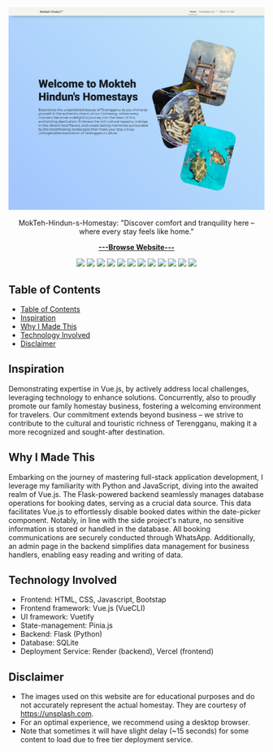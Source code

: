 <p align="center">
  <img src="./frontend/public/landing_page.PNG" alt="Website Landing Page">
</p>

<p align="center">
  MokTeh-Hindun-s-Homestay: "Discover comfort and tranquility here – where every stay feels like home."
<p>

<p align="center">
  <a href="https://mok-teh-hindun-s-homestay.vercel.app/"><strong>---Browse Website---</strong></a>
</p>

<p align="center">
  <img src="https://img.shields.io/badge/HTML5-E34F26?style=for-the-badge&logo=html5&logoColor=white" />
  <img src="https://img.shields.io/badge/CSS3-1572B6?style=for-the-badge&logo=css3&logoColor=white" />
  <img src="https://img.shields.io/badge/JavaScript-323330?style=for-the-badge&logo=javascript&logoColor=F7DF1E" />
  <img src="https://img.shields.io/badge/Python-FFD43B?style=for-the-badge&logo=python&logoColor=blue" />
  <img src="https://img.shields.io/badge/PostgreSQL-316192?style=for-the-badge&logo=postgresql&logoColor=white" />
  <img src="https://img.shields.io/badge/ChatGPT-74aa9c?style=for-the-badge&logo=openai&logoColor=white" />
  <img src="https://img.shields.io/badge/Bootstrap-563D7C?style=for-the-badge&logo=bootstrap&logoColor=white" />
  <img src="https://img.shields.io/badge/Vue%20js-35495E?style=for-the-badge&logo=vuedotjs&logoColor=4FC08D" />
  <img src="https://img.shields.io/badge/Vuetify-1867C0?style=for-the-badge&logo=vuetify&logoColor=white" />
  <img src="https://img.shields.io/badge/Flask-000000?style=for-the-badge&logo=flask&logoColor=white" />
  <img src="https://img.shields.io/badge/Render-46E3B7?style=for-the-badge&logo=render&logoColor=white" />
  <img src="https://img.shields.io/badge/Vercel-000000?style=for-the-badge&logo=vercel&logoColor=white" />
</p>

## Table of Contents
- [Table of Contents](#table-of-contents)
- [Inspiration](#inspiration)
- [Why I Made This](#why-i-made-this)
- [Technology Involved](#technology-involved)
- [Disclaimer](#disclaimer)


## Inspiration
Demonstrating expertise in Vue.js, by actively address local challenges, leveraging technology to enhance solutions. Concurrently, also to proudly promote our family homestay business, fostering a welcoming environment for travelers. Our commitment extends beyond business – we strive to contribute to the cultural and touristic richness of Terengganu, making it a more recognized and sought-after destination.

## Why I Made This
Embarking on the journey of mastering full-stack application development, I leverage my familiarity with Python and JavaScript, diving into the awaited realm of Vue.js. The Flask-powered backend seamlessly manages database operations for booking dates, serving as a crucial data source. This data facilitates Vue.js to effortlessly disable booked dates within the date-picker component. Notably, in line with the side project's nature, no sensitive information is stored or handled in the database. All booking communications are securely conducted through WhatsApp. Additionally, an admin page in the backend simplifies data management for business handlers, enabling easy reading and writing of data.

## Technology Involved
  - Frontend: HTML, CSS, Javascript, Bootstap
  - Frontend framework: Vue.js (VueCLI)
  - UI framework: Vuetify
  - State-management: Pinia.js
  - Backend: Flask (Python)
  - Database: SQLite
  - Deployment Service: Render (backend), Vercel (frontend)


## Disclaimer
- The images used on this website are for educational purposes and do not accurately represent the actual homestay. They are courtesy of https://unsplash.com.
- For an optimal experience, we recommend using a desktop browser.
- Note that sometimes it will have slight delay (~15 seconds) for some content to load due to free tier deployment service.